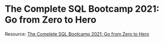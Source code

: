 # The Complete SQL Bootcamp 2021: Go from Zero to Hero

Resource: [The Complete SQL Bootcamp 2021: Go from Zero to Hero](https://www.udemy.com/course/the-complete-sql-bootcamp/learn/lecture/19242668?components=buy_button%2Cdiscount_expiration%2Cgift_this_course%2Cpurchase%2Cdeal_badge%2Credeem_coupon#overview)
